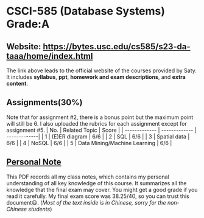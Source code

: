 # CSCI-585 (Database Systems) Grade:A

## Website: https://bytes.usc.edu/cs585/s23-da-taaa/home/index.html
The link above leads to the official website of the courses provided by Saty. It includes **syllabus**, **ppt**, **homework and exam descriptions**, and **extra content**.

## Assignments(30%)
Note that for assignment #2, there is a bonus point but the maximum point will still be 6. I also uploaded the rubrics for each assignment except for assignment #5. 
| No. | Related Topic | Score |
| ------------- | ------------- | -------------|
| 1  | (E)ER diagram  | 6/6 |
| 2  | SQL  | 6/6 |
| 3  | Spatial data  | 6/6 |
| 4  | NoSQL | 6/6 |
| 5  | Data Mining/Machine Learning  | 6/6 |

## [Personal Note]()
This PDF records all my class notes, which contains my personal understanding of all key knowledge of this course. It summarizes all the knowledge that the final exam may cover. You might get a good grade if you read it carefully. My final exam score was 38.25/40, so you can trust this document:smiley:. (*Most of the text inside is in Chinese, sorry for the non-Chinese students*)
